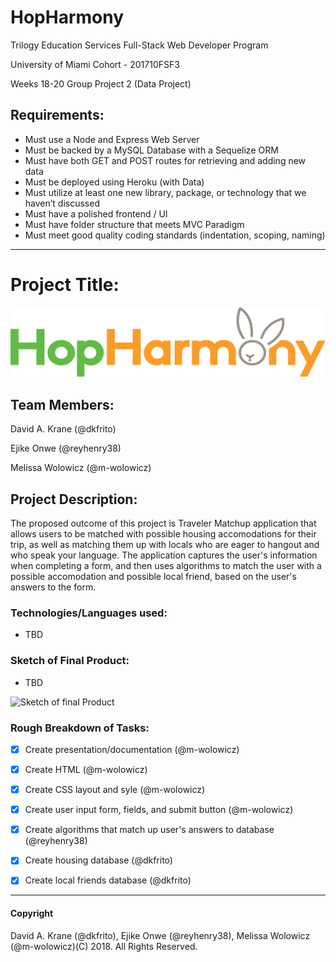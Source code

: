 # HopHarmony

Trilogy Education Services Full-Stack Web Developer Program

University of Miami Cohort - 201710FSF3

Weeks 18-20 Group Project 2 (Data Project)

## Requirements:

* Must use a Node and Express Web Server
* Must be backed by a MySQL Database with a Sequelize ORM  
* Must have both GET and POST routes for retrieving and adding new data
* Must be deployed using Heroku (with Data)
* Must utilize at least one new library, package, or technology that we haven’t discussed
* Must have a polished frontend / UI 
* Must have folder structure that meets MVC Paradigm
* Must meet good quality coding standards (indentation, scoping, naming)


---


# Project Title:

![alt text](https://github.com/m-wolowicz/HopHarmony/blob/master/public/assets/img/HopHarmonyRGB.png "HopHarmony Logo")

## Team Members:

David A. Krane (@dkfrito)

Ejike Onwe (@reyhenry38)

Melissa Wolowicz (@m-wolowicz)

## Project Description:

The proposed outcome of this project is Traveler Matchup application that allows users to be matched with possible housing accomodations for their trip, as well as matching them up with locals who are eager to hangout and who speak your language.  The application captures the user's information when completing a form, and then uses algorithms to match the user with a possible accomodation and possible local friend, based on the user's answers to the form.

### Technologies/Languages used:

- TBD

### Sketch of Final Product:

- TBD

![Sketch of final Product](https://github.com/m-wolowicz/)

### Rough Breakdown of Tasks:

- [x] Create presentation/documentation  (@m-wolowicz)
- [x] Create HTML   (@m-wolowicz)
- [x] Create CSS layout and syle  (@m-wolowicz)
- [x] Create user input form, fields, and submit button (@m-wolowicz)

- [x] Create algorithms that match up user's answers to database  (@reyhenry38)

- [x] Create housing database (@dkfrito)
- [x] Create local friends database (@dkfrito)



- - -


#### Copyright

David A. Krane (@dkfrito), Ejike Onwe (@reyhenry38), Melissa Wolowicz (@m-wolowicz)(C) 2018. All Rights Reserved.

